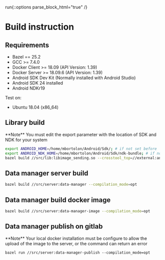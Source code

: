run{::options parse_block_html="true" /}
# Build instruction
## Requirements
- Bazel == 25.2
- GCC >= 7.4.0
- Docker Client >= 18.09 (API Version: 1.39)
- Docker Server >= 18.09.6 (API Version: 1.39)
- Android SDK Dev Kit (Normally installed with Android Studio)
- Android SDK 24 installed
- Android NDKr19

Test on:
- Ubuntu 18.04 (x86_64)

## Library build
<div class="panel panel-info">
**Note**
You must edit the export parameter with the location of SDK and NDK for your system
</div> 

```sh
export ANDROID_HOME=/home/mbortolon/Android/Sdk/; # if not set before
export ANDROID_NDK_HOME=/home/mbortolon/Android/Sdk/ndk-bundle; # if not set before
bazel build //src/lib:libimage_sending.so --crosstool_top=//external:android/crosstool --android_cpu=armeabi-v7a --cpu=armeabi-v7a --host_crosstool_top=@bazel_tools//tools/cpp:toolchain --linkopt="-llog"
```

## Data manager server build

```sh
bazel build //src/server:data-manager --compilation_mode=opt
```

## Data manager build docker image

```sh
bazel build //src/server:data-manager-image --compilation_mode=opt
```

## Data manager publish on gitlab

<div class="panel panel-warning">
**Note**
Your local docker installation must be configure to allow the upload of the image to the server, or the command can return an error
</div> 

```
bazel run //src/server:data-manager-publish --compilation_mode=opt
```
